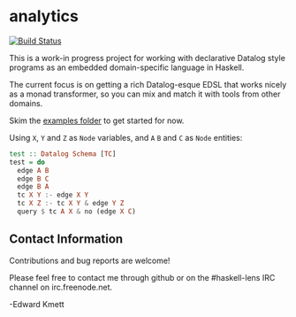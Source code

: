 # analytics

[![Build Status](https://secure.travis-ci.org/analytics/analytics.png?branch=master)](http://travis-ci.org/analytics/analytics)

This is a work-in progress project for working with declarative Datalog style programs as an embedded domain-specific language in Haskell.

The current focus is on getting a rich Datalog-esque EDSL that works nicely as a monad transformer, so you can mix and match it with
tools from other domains.

Skim the [examples folder](https://github.com/analytics/analytics/tree/master/examples) to get started for now.

Using `X`, `Y` and `Z` as `Node` variables, and `A` `B` and `C` as `Node` entities:

```haskell
test :: Datalog Schema [TC]
test = do
  edge A B
  edge B C
  edge B A
  tc X Y :- edge X Y
  tc X Z :- tc X Y & edge Y Z
  query $ tc A X & no (edge X C)
```

Contact Information
-------------------

Contributions and bug reports are welcome!

Please feel free to contact me through github or on the #haskell-lens IRC channel on irc.freenode.net.

-Edward Kmett
